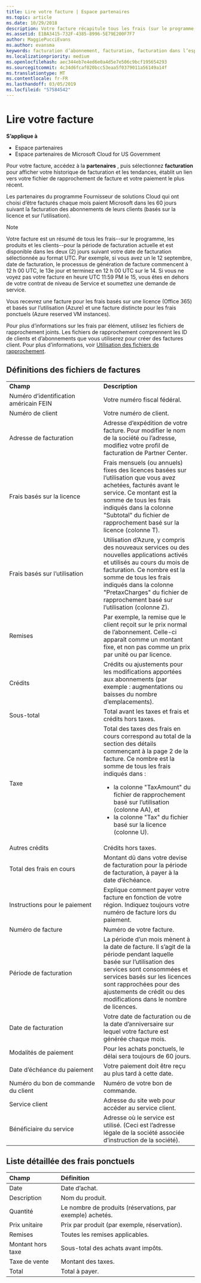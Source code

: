 ```yaml
---
title: Lire votre facture | Espace partenaires
ms.topic: article
ms.date: 10/29/2018
description: Votre facture récapitule tous les frais (sur le programme, les produits et les clients) du mois en cours. Il est disponible sur les partenaires.
ms.assetid: E1BA3415-732F-4385-8996-5E79E200F7F7
author: MaggiePucciEvans
ms.author: evansma
keywords: facturation d’abonnement, facturation, facturation dans l’espace partenaires, facturation espace partenaires, lire ma facture, facture, facture de l’espace partenaires, facture Fournisseur de solutions Cloud, où est ma facture ?
ms.localizationpriority: medium
ms.openlocfilehash: aec344eb7e4ed6e0a4d5e7e506c9bcf195654293
ms.sourcegitcommit: 4c34d6fcaf020bcc53eaa5f0379011a56149a14f
ms.translationtype: MT
ms.contentlocale: fr-FR
ms.lasthandoff: 03/05/2019
ms.locfileid: "57584542"
---
```

# <a name="read-your-bill"></a>Lire votre facture

**S’applique à**

-  Espace partenaires
-  Espace partenaires de Microsoft Cloud for US Government


Pour votre facture, accédez à la **partenaires** , puis sélectionnez **facturation** pour afficher votre historique de facturation et les tendances, établit un lien vers votre fichier de rapprochement de facture et votre paiement le plus récent.

Les partenaires du programme Fournisseur de solutions Cloud qui ont choisi d’être facturés chaque mois paient Microsoft dans les 60 jours suivant la facturation des abonnements de leurs clients (basés sur la licence et sur l’utilisation).

> [!NOTE]  
> Votre facture est un résumé de tous les frais--sur le programme, les produits et les clients--pour la période de facturation actuelle et est disponible dans les deux (2) jours suivant votre date de facturation sélectionnée au format UTC. Par exemple, si vous avez un le 12 septembre, date de facturation, le processus de génération de facture commencent à 12 h 00 UTC, le 13e jour et terminez en 12 h 00 UTC sur le 14. Si vous ne voyez pas votre facture en heure UTC 11:59 PM le 15, vous êtes en dehors de votre contrat de niveau de Service et soumettez une demande de service. 

Vous recevrez une facture pour les frais basés sur une licence (Office 365) et basés sur l’utilisation (Azure) et une facture distincte pour les frais ponctuels (Azure reserved VM instances).

Pour plus d’informations sur les frais par élément, utilisez les fichiers de rapprochement joints. Les fichiers de rapprochement comprennent les ID de clients et d’abonnements que vous utiliserez pour créer des factures client. Pour plus d’informations, voir [Utilisation des fichiers de rapprochement](use-the-reconciliation-files.md).

## <a name="invoice-file-definitions"></a>Définitions des fichiers de factures


<table>
<colgroup>
<col width="50%" />
<col width="50%" />
</colgroup>
<tbody>
<tr class="odd">
<td><strong>Champ</strong></td>
<td><strong>Description</strong></td>
</tr>
<tr class="even">
<td>Numéro d’identification américain FEIN</td>
<td>Votre numéro fiscal fédéral.</td>
</tr>
<tr class="odd">
<td>Numéro de client</td>
<td>Votre numéro de client.</td>
</tr>
<tr class="even">
<td>Adresse de facturation</td>
<td>Adresse d’expédition de votre facture. Pour modifier le nom de la société ou l’adresse, modifiez votre profil de facturation de Partner Center. </td>
</tr>
<tr class="odd">
<td>Frais basés sur la licence</td>
<td>Frais mensuels (ou annuels) fixes des licences basées sur l’utilisation que vous avez achetées, facturés avant le service. Ce montant est la somme de tous les frais indiqués dans la colonne &quot;Subtotal&quot; du fichier de rapprochement basé sur la licence (colonne T).</td>
</tr>
<tr class="even">
<td>Frais basés sur l’utilisation</td>
<td>Utilisation d’Azure, y compris des nouveaux services ou des nouvelles applications activés et utilisés au cours du mois de facturation. Ce nombre est la somme de tous les frais indiqués dans la colonne &quot;PretaxCharges&quot; du fichier de rapprochement basé sur l’utilisation (colonne&nbsp;Z).</td>
</tr>
<tr class="odd">
<td>Remises</td>
<td>Par exemple, la remise que le client reçoit sur le prix normal de l’abonnement. Celle-ci apparaît comme un montant fixe, et non pas comme un prix par unité ou par licence.</td>
</tr>
<tr class="odd">
<td>Crédits</td>
<td>Crédits ou ajustements pour les modifications apportées aux abonnements (par exemple : augmentations ou baisses du nombre d’emplacements).</td>
</tr>
<tr class="even">
<tr class="even">
<td>Sous-total</td>
<td>Total avant les taxes et frais et crédits hors taxes.</td>
</tr>
<td>Taxe</td>
<td>Total des taxes des frais en cours correspond au total de la section des détails commençant à la page&nbsp;2 de la facture. Ce nombre est la somme de tous les frais indiqués dans&nbsp;:
<ul>
<li>la colonne &quot;TaxAmount&quot; du fichier de rapprochement basé sur l’utilisation (colonne&nbsp;AA), et</li>
<li>la colonne &quot;Tax&quot; du fichier basé sur la licence (colonne&nbsp;U).</li>
</ul></td>
</tr>
<tr class="odd">
<td>Autres crédits</td>
<td>Crédits hors taxes.</td>
</tr>
<tr class="even">
<td>Total des frais en cours</td>
<td>Montant dû dans votre devise de facturation pour la période de facturation, à payer à la date d’échéance.</td>
</tr>
<tr class="odd">
<td>Instructions pour le paiement</td>
<td>Explique comment payer votre facture en fonction de votre région. Indiquez toujours votre numéro de facture lors du paiement.</td>
</tr>
<tr class="even">
<td>Numéro de facture</td>
<td>Numéro de votre facture.</td>
</tr>
<tr class="odd">
<td>Période de facturation</td>
<td>La période d’un mois mènent à la date de facture. Il s’agit de la période pendant laquelle basée sur l’utilisation des services sont consommées et services basés sur les licences sont rapprochées pour des ajustements de crédit ou des modifications dans le nombre de licences.</td>
</tr>
<tr class="even">
<td>Date de facturation</td>
<td>Votre date de facturation ou de la date d’anniversaire sur lequel votre facture est générée chaque mois.</td>
</tr>
<tr class="odd">
<td>Modalités de paiement</td>
<td>Pour les achats ponctuels, le délai sera toujours de 60 jours.</td>
</tr>
<tr class="even">
<td>Date d’échéance du paiement</td>
<td>Votre paiement doit être reçu au plus tard à cette date.</td>
</tr>
<tr class="odd">
<td>Numéro du bon de commande du client</td>
<td>Numéro de votre bon de commande.</td>
</tr>
<tr class="even">
<td>Service client</td>
<td>Adresse du site web pour accéder au service client.</td>
</tr>
<tr class="odd">
<td>Bénéficiaire du service</td>
<td>Adresse où le service est utilisé. (Ceci est l’adresse légale de la société associée d’instruction de la société).</td>
</tr>
</tbody>
</table>

## <a name="itemized-list-of-one-time-charges"></a>Liste détaillée des frais ponctuels

|**Champ** |**Définition**|
|:----------------|:-----------------------------|
|Date |Date d’achat. |
|Description |Nom du produit. |
|Quantité |Le nombre de produits (réservations, par exemple) achetés. |
|Prix unitaire |Prix par produit (par exemple, réservation). |
|Remises |Toutes les remises applicables. |
|Montant hors taxe |Sous-total des achats avant impôts. |
|Taxe de vente |Montant des taxes. |
|Total |Total à payer. |
 



